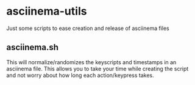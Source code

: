 # asciinema-utils

Just some scripts to ease creation and release of asciinema files

## asciinema.sh

This will normalize/randomizes the keyscripts and timestamps in an asciinema file. This allows you to take your time while creating the script and not worry about how long each action/keypress takes.

